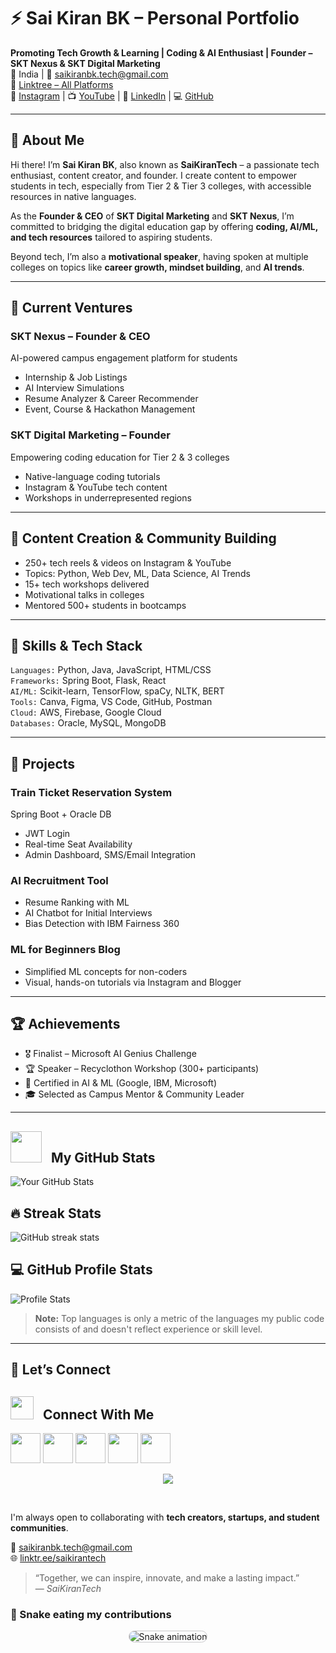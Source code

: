 # ⚡ Sai Kiran BK – Personal Portfolio

**Promoting Tech Growth & Learning | Coding & AI Enthusiast | Founder – SKT Nexus & SKT Digital Marketing**  
📍 India | 📧 saikiranbk.tech@gmail.com  
🔗 [Linktree – All Platforms](https://linktr.ee/saikirantech)  
📸 [Instagram](https://instagram.com/saikirantechy) | 📺 [YouTube](https://youtube.com/@saikirantechy) | 💼 [LinkedIn](https://linkedin.com/in/saikirantechy) | 💻 [GitHub](https://github.com/saikirantechy)

---

## 🧠 About Me

Hi there! I’m **Sai Kiran BK**, also known as **SaiKiranTech** – a passionate tech enthusiast, content creator, and founder. I create content to empower students in tech, especially from Tier 2 & Tier 3 colleges, with accessible resources in native languages.

As the **Founder & CEO** of **SKT Digital Marketing** and **SKT Nexus**, I’m committed to bridging the digital education gap by offering **coding, AI/ML, and tech resources** tailored to aspiring students.

Beyond tech, I’m also a **motivational speaker**, having spoken at multiple colleges on topics like **career growth, mindset building**, and **AI trends**.

---

## 🚀 Current Ventures

### SKT Nexus – Founder & CEO  
AI-powered campus engagement platform for students  
- Internship & Job Listings  
- AI Interview Simulations  
- Resume Analyzer & Career Recommender  
- Event, Course & Hackathon Management  

### SKT Digital Marketing – Founder  
Empowering coding education for Tier 2 & 3 colleges  
- Native-language coding tutorials  
- Instagram & YouTube tech content  
- Workshops in underrepresented regions

---

## 🎥 Content Creation & Community Building

- 250+ tech reels & videos on Instagram & YouTube  
- Topics: Python, Web Dev, ML, Data Science, AI Trends  
- 15+ tech workshops delivered  
- Motivational talks in colleges  
- Mentored 500+ students in bootcamps

---

## 🧰 Skills & Tech Stack

`Languages:` Python, Java, JavaScript, HTML/CSS  
`Frameworks:` Spring Boot, Flask, React  
`AI/ML:` Scikit-learn, TensorFlow, spaCy, NLTK, BERT  
`Tools:` Canva, Figma, VS Code, GitHub, Postman  
`Cloud:` AWS, Firebase, Google Cloud  
`Databases:` Oracle, MySQL, MongoDB  

---

## 🌟 Projects

### Train Ticket Reservation System  
Spring Boot + Oracle DB  
- JWT Login  
- Real-time Seat Availability  
- Admin Dashboard, SMS/Email Integration  

### AI Recruitment Tool  
- Resume Ranking with ML  
- AI Chatbot for Initial Interviews  
- Bias Detection with IBM Fairness 360  

### ML for Beginners Blog  
- Simplified ML concepts for non-coders  
- Visual, hands-on tutorials via Instagram and Blogger  

---

## 🏆 Achievements

- 🎖️ Finalist – Microsoft AI Genius Challenge  
- 🏆 Speaker – Recyclothon Workshop (300+ participants)  
- 🧠 Certified in AI & ML (Google, IBM, Microsoft)  
- 🎓 Selected as Campus Mentor & Community Leader  

---

## <img src = "https://github-production-user-asset-6210df.s3.amazonaws.com/73993775/283932715-9307f2e9-03b3-4b2f-afc4-17f425b4a8ab.gif" width = 50px>&nbsp;&nbsp; My GitHub Stats

![Your GitHub Stats](https://github-readme-stats.vercel.app/api?username=saikirantechy&show_icons=true&hide_title=true&include_all_commits=true&count_private=true&hide=prs&hide_title=true&theme=radical)

## 🔥 Streak Stats

![GitHub streak stats](https://github-readme-streak-stats.herokuapp.com/?user=saikirantechy&theme=radical)

## 💻 GitHub Profile Stats

![Profile Stats](https://github-readme-stats.vercel.app/api?username=saikirantechy&show_icons=true&hide_title=true&theme=radical)

> **Note:** Top languages is only a metric of the languages my public code consists of and doesn't reflect experience or skill level.

---

## 💬 Let’s Connect

## <img src="https://github-production-user-asset-6210df.s3.amazonaws.com/63473496/269534972-6c2a1b4f-2aeb-4ffd-8a31-47a41810dc55.gif" width="37px">&nbsp;&nbsp; Connect With Me

<p align="left">
<a href="https://linkedin.com/in/saikirantechy" target="_blank"><img src="https://img.icons8.com/fluent/48/000000/linkedin.png" height="48" width="48"></a>
<a href="https://twitter.com/saikirantechy" target="_blank"><img src="https://img.icons8.com/fluent/48/000000/twitter.png" height="48" width="48"></a>
<a href="mailto:saikiranbk.tech@gmail.com" target="_blank"><img src="https://img.icons8.com/color/48/000000/gmail-new.png" height="48" width="48"></a>
<a href="https://github.com/saikirantechy" target="_blank"><img src="https://img.icons8.com/color/48/000000/github--v1.png" height="48" width="48"></a>
<a href="https://linktr.ee/saikirantech" target="_blank"><img src="https://img.icons8.com/fluency/48/000000/internet--v1.png" height="48" width="48"></a>
</p>

<p align="center">
  <img src="https://capsule-render.vercel.app/api?type=rect&color=gradient&customColorList=0,2,2,5,10&height=20">
</p>
<br>

I'm always open to collaborating with **tech creators, startups, and student communities**.

📧 saikiranbk.tech@gmail.com  
🌐 [linktr.ee/saikirantech](https://linktr.ee/saikirantech)

> “Together, we can inspire, innovate, and make a lasting impact.”  
> — *SaiKiranTech*
<!--END_SECTION:activity-->

<h3>🐍 Snake eating my contributions</h3>
<p align="center">
  <img src="https://raw.githubusercontent.com/saikirantechy/saikirantechy/main/output/snake.svg" alt="Snake animation" style="border: 1px solid #c9c9cb; border-radius: 10px;">
</p>
